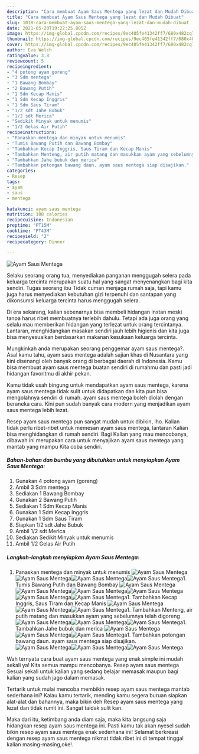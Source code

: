 ```yaml
---
description: "Cara membuat Ayam Saus Mentega yang lezat dan Mudah Dibuat"
title: "Cara membuat Ayam Saus Mentega yang lezat dan Mudah Dibuat"
slug: 1018-cara-membuat-ayam-saus-mentega-yang-lezat-dan-mudah-dibuat
date: 2021-05-20T19:22:25.805Z
image: https://img-global.cpcdn.com/recipes/9ec405fe41342ff7/680x482cq70/ayam-saus-mentega-foto-resep-utama.jpg
thumbnail: https://img-global.cpcdn.com/recipes/9ec405fe41342ff7/680x482cq70/ayam-saus-mentega-foto-resep-utama.jpg
cover: https://img-global.cpcdn.com/recipes/9ec405fe41342ff7/680x482cq70/ayam-saus-mentega-foto-resep-utama.jpg
author: Eva Welch
ratingvalue: 3.8
reviewcount: 5
recipeingredient:
- "4 potong ayam goreng"
- "3 Sdm mentega"
- "1 Bawang Bombay"
- "2 Bawang Putih"
- "1 Sdm Kecap Manis"
- "1 Sdm Kecap Inggris"
- "1 Sdm Saus Tiram"
- "1/2 sdt Jahe Bubuk"
- "1/2 sdt Merica"
- "Sedikit Minyak untuk menumis"
- "1/2 Gelas Air Putih"
recipeinstructions:
- "Panaskan mentega dan minyak untuk menumis"
- "Tumis Bawang Putih dan Bawang Bombay"
- "Tambahkan Kecap Inggris, Saus Tiram dan Kecap Manis"
- "Tambahkan Menteng, air putih matang dan masukkan ayam yang sebelumnya telah digoreng"
- "Tambahkan Jahe bubuk dan merica"
- "Tambahkan potongan bawang daun. ayam saus mentega siap disajikan."
categories:
- Resep
tags:
- ayam
- saus
- mentega

katakunci: ayam saus mentega 
nutrition: 108 calories
recipecuisine: Indonesian
preptime: "PT15M"
cooktime: "PT43M"
recipeyield: "2"
recipecategory: Dinner

---
```



![Ayam Saus Mentega](https://img-global.cpcdn.com/recipes/9ec405fe41342ff7/680x482cq70/ayam-saus-mentega-foto-resep-utama.jpg)

Selaku seorang orang tua, menyediakan panganan menggugah selera pada keluarga tercinta merupakan suatu hal yang sangat menyenangkan bagi kita sendiri. Tugas seorang ibu Tidak cuman menjaga rumah saja, tapi kamu juga harus menyediakan kebutuhan gizi terpenuhi dan santapan yang dikonsumsi keluarga tercinta harus menggugah selera.

Di era  sekarang, kalian sebenarnya bisa membeli hidangan instan meski tanpa harus ribet membuatnya terlebih dahulu. Tetapi ada juga orang yang selalu mau memberikan hidangan yang terlezat untuk orang tercintanya. Lantaran, menghidangkan masakan sendiri jauh lebih higienis dan kita juga bisa menyesuaikan berdasarkan makanan kesukaan keluarga tercinta. 



Mungkinkah anda merupakan seorang penggemar ayam saus mentega?. Asal kamu tahu, ayam saus mentega adalah sajian khas di Nusantara yang kini disenangi oleh banyak orang di berbagai daerah di Indonesia. Kamu bisa membuat ayam saus mentega buatan sendiri di rumahmu dan pasti jadi hidangan favoritmu di akhir pekan.

Kamu tidak usah bingung untuk mendapatkan ayam saus mentega, karena ayam saus mentega tidak sulit untuk didapatkan dan kita pun bisa mengolahnya sendiri di rumah. ayam saus mentega boleh diolah dengan beraneka cara. Kini pun sudah banyak cara modern yang menjadikan ayam saus mentega lebih lezat.

Resep ayam saus mentega pun sangat mudah untuk dibikin, lho. Kalian tidak perlu ribet-ribet untuk memesan ayam saus mentega, lantaran Kalian bisa menghidangkan di rumah sendiri. Bagi Kalian yang mau mencobanya, dibawah ini merupakan cara untuk menyajikan ayam saus mentega yang mantab yang mampu Kita coba sendiri.

<!--inarticleads1-->

##### Bahan-bahan dan bumbu yang dibutuhkan untuk menyiapkan Ayam Saus Mentega:

1. Gunakan 4 potong ayam (goreng)
1. Ambil 3 Sdm mentega
1. Sediakan 1 Bawang Bombay
1. Gunakan 2 Bawang Putih
1. Sediakan 1 Sdm Kecap Manis
1. Gunakan 1 Sdm Kecap Inggris
1. Gunakan 1 Sdm Saus Tiram
1. Siapkan 1/2 sdt Jahe Bubuk
1. Ambil 1/2 sdt Merica
1. Sediakan Sedikit Minyak untuk menumis
1. Ambil 1/2 Gelas Air Putih




<!--inarticleads2-->

##### Langkah-langkah menyiapkan Ayam Saus Mentega:

1. Panaskan mentega dan minyak untuk menumis
<img src="//assets-global.cpcdn.com/assets/icons/button_play-2c75c40dde080a61004c1f40b05d8f140eaff45d7e9e6481dc71c63d2e7c4909.png" alt="Ayam Saus Mentega"><img src="https://img-global.cpcdn.com/steps/2d3adb35d1d331ba/160x128cq70/ayam-saus-mentega-langkah-memasak-1-foto.jpg" alt="Ayam Saus Mentega"><img src="//assets-global.cpcdn.com/assets/icons/button_play-2c75c40dde080a61004c1f40b05d8f140eaff45d7e9e6481dc71c63d2e7c4909.png" alt="Ayam Saus Mentega"><img src="https://img-global.cpcdn.com/steps/209daaffd0b67416/160x128cq70/ayam-saus-mentega-langkah-memasak-1-foto.jpg" alt="Ayam Saus Mentega">1. Tumis Bawang Putih dan Bawang Bombay
<img src="//assets-global.cpcdn.com/assets/icons/button_play-2c75c40dde080a61004c1f40b05d8f140eaff45d7e9e6481dc71c63d2e7c4909.png" alt="Ayam Saus Mentega"><img src="https://img-global.cpcdn.com/steps/cecea46861f50833/160x128cq70/ayam-saus-mentega-langkah-memasak-2-foto.jpg" alt="Ayam Saus Mentega"><img src="//assets-global.cpcdn.com/assets/icons/button_play-2c75c40dde080a61004c1f40b05d8f140eaff45d7e9e6481dc71c63d2e7c4909.png" alt="Ayam Saus Mentega"><img src="https://img-global.cpcdn.com/steps/6edf1f9cc417e54f/160x128cq70/ayam-saus-mentega-langkah-memasak-2-foto.jpg" alt="Ayam Saus Mentega"><img src="//assets-global.cpcdn.com/assets/icons/button_play-2c75c40dde080a61004c1f40b05d8f140eaff45d7e9e6481dc71c63d2e7c4909.png" alt="Ayam Saus Mentega"><img src="https://img-global.cpcdn.com/steps/7ab79070c7dac731/160x128cq70/ayam-saus-mentega-langkah-memasak-2-foto.jpg" alt="Ayam Saus Mentega">1. Tambahkan Kecap Inggris, Saus Tiram dan Kecap Manis
<img src="//assets-global.cpcdn.com/assets/icons/button_play-2c75c40dde080a61004c1f40b05d8f140eaff45d7e9e6481dc71c63d2e7c4909.png" alt="Ayam Saus Mentega"><img src="//assets-global.cpcdn.com/assets/icons/button_play-2c75c40dde080a61004c1f40b05d8f140eaff45d7e9e6481dc71c63d2e7c4909.png" alt="Ayam Saus Mentega"><img src="//assets-global.cpcdn.com/assets/icons/button_play-2c75c40dde080a61004c1f40b05d8f140eaff45d7e9e6481dc71c63d2e7c4909.png" alt="Ayam Saus Mentega">1. Tambahkan Menteng, air putih matang dan masukkan ayam yang sebelumnya telah digoreng
<img src="//assets-global.cpcdn.com/assets/icons/button_play-2c75c40dde080a61004c1f40b05d8f140eaff45d7e9e6481dc71c63d2e7c4909.png" alt="Ayam Saus Mentega"><img src="//assets-global.cpcdn.com/assets/icons/button_play-2c75c40dde080a61004c1f40b05d8f140eaff45d7e9e6481dc71c63d2e7c4909.png" alt="Ayam Saus Mentega"><img src="//assets-global.cpcdn.com/assets/icons/button_play-2c75c40dde080a61004c1f40b05d8f140eaff45d7e9e6481dc71c63d2e7c4909.png" alt="Ayam Saus Mentega">1. Tambahkan Jahe bubuk dan merica
<img src="//assets-global.cpcdn.com/assets/icons/button_play-2c75c40dde080a61004c1f40b05d8f140eaff45d7e9e6481dc71c63d2e7c4909.png" alt="Ayam Saus Mentega"><img src="//assets-global.cpcdn.com/assets/icons/button_play-2c75c40dde080a61004c1f40b05d8f140eaff45d7e9e6481dc71c63d2e7c4909.png" alt="Ayam Saus Mentega"><img src="//assets-global.cpcdn.com/assets/icons/button_play-2c75c40dde080a61004c1f40b05d8f140eaff45d7e9e6481dc71c63d2e7c4909.png" alt="Ayam Saus Mentega">1. Tambahkan potongan bawang daun. ayam saus mentega siap disajikan.
<img src="//assets-global.cpcdn.com/assets/icons/button_play-2c75c40dde080a61004c1f40b05d8f140eaff45d7e9e6481dc71c63d2e7c4909.png" alt="Ayam Saus Mentega"><img src="//assets-global.cpcdn.com/assets/icons/button_play-2c75c40dde080a61004c1f40b05d8f140eaff45d7e9e6481dc71c63d2e7c4909.png" alt="Ayam Saus Mentega"><img src="//assets-global.cpcdn.com/assets/icons/button_play-2c75c40dde080a61004c1f40b05d8f140eaff45d7e9e6481dc71c63d2e7c4909.png" alt="Ayam Saus Mentega">



Wah ternyata cara buat ayam saus mentega yang enak simple ini mudah sekali ya! Kita semua mampu mencobanya. Resep ayam saus mentega Sesuai sekali untuk kalian yang sedang belajar memasak maupun bagi kalian yang sudah jago dalam memasak.

Tertarik untuk mulai mencoba membikin resep ayam saus mentega mantab sederhana ini? Kalau kamu tertarik, mending kamu segera buruan siapkan alat-alat dan bahannya, maka bikin deh Resep ayam saus mentega yang lezat dan tidak rumit ini. Sangat taidak sulit kan. 

Maka dari itu, ketimbang anda diam saja, maka kita langsung saja hidangkan resep ayam saus mentega ini. Pasti kamu tak akan nyesel sudah bikin resep ayam saus mentega enak sederhana ini! Selamat berkreasi dengan resep ayam saus mentega nikmat tidak ribet ini di tempat tinggal kalian masing-masing,oke!.

